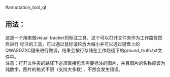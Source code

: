 #annotation_tool_qt
## 用法：
这是一个用来做visual tracker的标注工具，这个可以打开文件夹作为工作路径然后进行
标注的工具，可以通过鼠标滚轮放大缩小并可以通过键盘上的QWASDZXC键来进行微调，结果会按行存储在工作路径下的ground_truth.txt文件中。<br />
注意：打开文件夹的路径下必须直接包含需要标注的图片，并且图片的名称应该为纯数字，图片的格式不限（支持大多数），不然会发生错误。